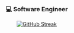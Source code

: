 <div align="center">
  <h3>💻 Software Engineer</h3>
</div>

<div align="center">

[![GitHub Streak](https://streak-stats.demolab.com/?user=LaurFl&theme=dark)](https://git.io/streak-stats)
</div>
<!--
**LaurFl/LaurFl** is a ✨ _special_ ✨ repository because its `README.md` (this file) appears on your GitHub profile.

Here are some ideas to get you started:

- 🔭 I’m currently working on ...
- 🌱 I’m currently learning ...
- 👯 I’m looking to collaborate on ...
- 🤔 I’m looking for help with ...
- 💬 Ask me about ...
- 📫 How to reach me: ...
- 😄 Pronouns: ...
- ⚡ Fun fact: ...
-->
